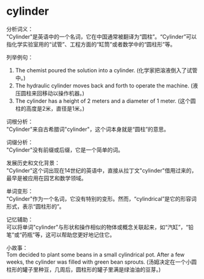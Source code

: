 # cylinder

分析词义：  
"Cylinder"是英语中的一个名词，它在中国通常被翻译为“圆柱”。“Cylinder”可以指化学实验室用的“试管”、工程方面的“缸筒”或者数学中的“圆柱形”等。

  

列举例句：

  

1.  The chemist poured the solution into a cylinder. (化学家把溶液倒入了试管中。)
2.  The hydraulic cylinder moves back and forth to operate the machine. (液压圆柱来回移动以操作机器。)
3.  The cylinder has a height of 2 meters and a diameter of 1 meter. (这个圆柱的高度是2米，直径是1米。)

  

词根分析：  
"Cylinder"来自古希腊词"cylinder"，这个词本身就是“圆柱”的意思。

  

词缀分析：  
"Cylinder"没有前缀或后缀，它是一个简单的词。

  

发展历史和文化背景：  
"Cylinder"这个词出现在14世纪的英语中，直接从拉丁文"cylinder"借用过来的，最早是被应用在园艺和数学领域。

  

单词变形：  
"Cylinder"作为一个名词，它没有特别的变形。然而，“cylindrical”是它的形容词形式，表示“圆柱形的”。

  

记忆辅助：  
可以将单词"cylinder"与形状和操作相似的物体或概念关联起来，如“汽缸”，“铅笔”或“药瓶”等，这可以帮助您更好地记住它。

  

小故事：  
Tom decided to plant some beans in a small cylindrical pot. After a few weeks, the cylinder was filled with green bean sprouts. (汤姆决定在一个小圆柱形的罐子里种豆，几周后，圆柱形的罐子里满是绿油油的豆芽。)
